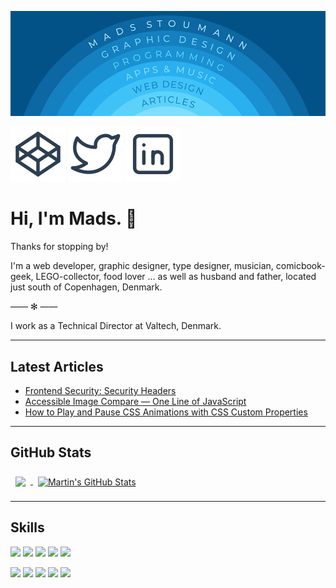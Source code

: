 [![Mads Stoumann's GitHub Banner](./assets/images/github.png)](https://stoumann.dk)

[![Codepen](./assets/images/codepen.svg)](https://codepen.io/stoumann)
[![LinkedIn](./assets/images/twitter.svg)](https://twitter.com/madsstoumann)
[![LinkedIn](./assets/images/linkedin.svg)](http://linkedin.com/in/madsstoumann)
# Hi, I'm Mads. 👋

Thanks for stopping by!

I'm a web developer, graphic designer, type designer, musician, comicbook-geek, LEGO-collector, food lover  &hellip; as well as husband and father, located just south of Copenhagen, Denmark.

—— ✻ ——

I work as a Technical Director at Valtech, Denmark.


---

## Latest Articles
- [Frontend Security: Security Headers](https://dev.to/madsstoumann/frontend-security-content-security-policy-17dl)
- [Accessible Image Compare — One Line of JavaScript](https://dev.to/madsstoumann/accessible-image-compare-one-line-of-javascript-3gn4)
- [How to Play and Pause CSS Animations with CSS Custom Properties](https://css-tricks.com/how-to-play-and-pause-css-animations-with-css-custom-properties/)

---

## GitHub Stats

<a href="https://github.com/madsstoumann">
  <img align="center" style="margin:0.5rem" src="https://github-readme-stats.vercel.app/api/top-langs/?username=madsstoumann&hide=html,css&title_color=ffffff&text_color=c9cacc&icon_color=4AB197&bg_color=1A2B34" />
</a>

<a href="https://github.com/madsstoumann">
  <img align="center" style="margin:0.5rem" src="https://github-readme-stats.vercel.app/api?username=madsstoumann&show_icons=true&line_height=27&count_private=true&title_color=ffffff&text_color=c9cacc&icon_color=4AB097&bg_color=1A2B34" alt="Martin's GitHub Stats" />
</a>

---

## Skills

![](https://img.shields.io/badge/Code-HTML5-informational?style=flat&logo=HTML5&logoColor=white&color=035287)
![](https://img.shields.io/badge/Code-JavaScript-informational?style=flat&logo=JavaScript&logoColor=white&color=035287)
![](https://img.shields.io/badge/Style-CSS-informational?style=flat&logo=css3&logoColor=white&color=035287)
![](https://img.shields.io/badge/Style-Sass-informational?style=flat&logo=Sass&logoColor=white&color=035287)
![](https://img.shields.io/badge/Code-SQL-informational?style=flat&logo=MSSQL&logoColor=white&color=035287)

![](https://img.shields.io/badge/Tools-InDesign-informational?style=flat&logo=Adobe-Indesign&logoColor=white&color=035287)
![](https://img.shields.io/badge/Tools-Photoshop-informational?style=flat&logo=Adobe-Photoshop&logoColor=white&color=035287)
![](https://img.shields.io/badge/Tools-Illustrator-informational?style=flat&logo=Adobe-Illustrator&logoColor=white&color=035287)
![](https://img.shields.io/badge/Tools-GitHub-informational?style=flat&logo=GitHub&logoColor=white&color=035287)
![](https://img.shields.io/badge/Tools-Jira-informational?style=flat&logo=Jira-Software&logoColor=white&color=035287)



<!--
**madsstoumann/madsstoumann** is a ✨ _special_ ✨ repository because its `README.md` (this file) appears on your GitHub profile.

Here are some ideas to get you started:

- 🔭 I’m currently working on ...
- 🌱 I’m currently learning ...
- 👯 I’m looking to collaborate on ...
- 🤔 I’m looking for help with ...
- 💬 Ask me about ...
- 📫 How to reach me: ...
- 😄 Pronouns: ...
- ⚡ Fun fact: ...
-->
